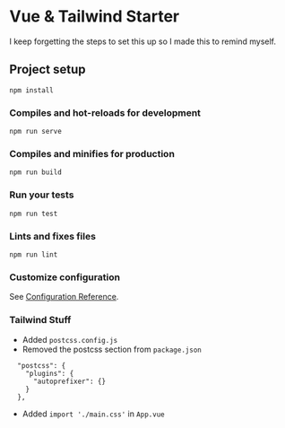 # Vue & Tailwind Starter
I keep forgetting the steps to set this up so I made this to remind myself. 

## Project setup
```
npm install
```

### Compiles and hot-reloads for development
```
npm run serve
```

### Compiles and minifies for production
```
npm run build
```

### Run your tests
```
npm run test
```

### Lints and fixes files
```
npm run lint
```

### Customize configuration
See [Configuration Reference](https://cli.vuejs.org/config/).


### Tailwind Stuff
- Added `postcss.config.js`
- Removed the postcss section from `package.json`
```
  "postcss": {
    "plugins": {
      "autoprefixer": {}
    }
  },
```
- Added `import './main.css'` in `App.vue`
